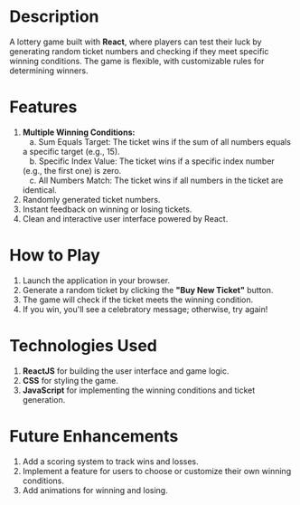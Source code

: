 # Description
A lottery game built with <b>React</b>, where players can test their luck by generating random ticket numbers and checking if they meet specific winning conditions. The game is flexible, with customizable rules for determining winners.

# Features
1. <b>Multiple Winning Conditions:</b><br/>
&nbsp;&nbsp; a. Sum Equals Target: The ticket wins if the sum of all numbers equals a specific target (e.g., 15).<br/>
&nbsp;&nbsp; b. Specific Index Value: The ticket wins if a specific index number (e.g., the first one) is zero.<br/>
&nbsp;&nbsp; c. All Numbers Match: The ticket wins if all numbers in the ticket are identical.
2. Randomly generated ticket numbers.
3. Instant feedback on winning or losing tickets.
4. Clean and interactive user interface powered by React.

# How to Play
1. Launch the application in your browser.
2. Generate a random ticket by clicking the <b>"Buy New Ticket"</b> button.
3. The game will check if the ticket meets the winning condition.
4. If you win, you'll see a celebratory message; otherwise, try again!

# Technologies Used
1. <b>ReactJS</b> for building the user interface and game logic.
2. <b>CSS</b> for styling the game.
3. <b>JavaScript</b> for implementing the winning conditions and ticket generation.

# Future Enhancements
1. Add a scoring system to track wins and losses.
2. Implement a feature for users to choose or customize their own winning conditions.
3. Add animations for winning and losing.